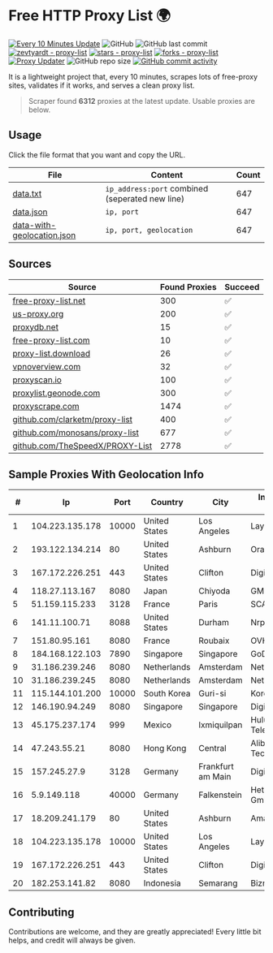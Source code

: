 
# Free HTTP Proxy List 🌍

[![Every 10 Minutes Update](https://github.com/mertguvencli/http-proxy-list/actions/workflows/main.yml/badge.svg?branch=main)](https://github.com/mertguvencli/http-proxy-list/actions/workflows/main.yml)
![GitHub](https://img.shields.io/github/license/mertguvencli/http-proxy-list)
![GitHub last commit](https://img.shields.io/github/last-commit/mertguvencli/http-proxy-list)
[![zevtyardt - proxy-list](https://img.shields.io/static/v1?label=zevtyardt&message=proxy-list&color=blue&logo=github)](https://github.com/zevtyardt/proxy-list "Go to GitHub repo")
[![stars - proxy-list](https://img.shields.io/github/stars/zevtyardt/proxy-list?style=social)](https://github.com/zevtyardt/proxy-list)
[![forks - proxy-list](https://img.shields.io/github/forks/zevtyardt/proxy-list?style=social)](https://github.com/zevtyardt/proxy-list)
[![Proxy Updater](https://github.com/zevtyardt/proxy-list/workflows/Proxy%20Updater/badge.svg)](https://github.com/zevtyardt/proxy-list/actions?query=workflow:"Proxy+Updater")
![GitHub repo size](https://img.shields.io/github/repo-size/zevtyardt/proxy-list)
[![GitHub commit activity](https://img.shields.io/github/commit-activity/m/zevtyardt/proxy-list?logo=commits)](https://github.com/zevtyardt/proxy-list/commits/main)

It is a lightweight project that, every 10 minutes, scrapes lots of free-proxy sites, validates if it works, and serves a clean proxy list.

> Scraper found **6312** proxies at the latest update. Usable proxies are below.

## Usage

Click the file format that you want and copy the URL.

|File|Content|Count|
|----|-------|-----|
|[data.txt](https://raw.githubusercontent.com/mertguvencli/http-proxy-list/main/proxy-list/data.txt)|`ip_address:port` combined (seperated new line)|647|
|[data.json](https://raw.githubusercontent.com/mertguvencli/http-proxy-list/main/proxy-list/data.json)|`ip, port`|647|
|[data-with-geolocation.json](https://raw.githubusercontent.com/mertguvencli/http-proxy-list/main/proxy-list/data-with-geolocation.json)|`ip, port, geolocation`|647|

## Sources

|Source|Found Proxies|Succeed|
|------|-------------|-------|
|[free-proxy-list.net](https://free-proxy-list.net)|300|✅|
|[us-proxy.org](https://www.us-proxy.org)|200|✅|
|[proxydb.net](http://proxydb.net)|15|✅|
|[free-proxy-list.com](https://free-proxy-list.com/?page=&port=&type%5B%5D=http&type%5B%5D=https&up_time=0&search=Search)|10|✅|
|[proxy-list.download](https://www.proxy-list.download/HTTP)|26|✅|
|[vpnoverview.com](https://vpnoverview.com/privacy/anonymous-browsing/free-proxy-servers)|32|✅|
|[proxyscan.io](https://www.proxyscan.io)|100|✅|
|[proxylist.geonode.com](https://proxylist.geonode.com/api/proxy-list?limit=300&page=1&sort_by=lastChecked&sort_type=desc&protocols=http,https)|300|✅|
|[proxyscrape.com](https://api.proxyscrape.com/v2/?request=displayproxies&protocol=http&timeout=10000&country=all&ssl=all&anonymity=all)|1474|✅|
|[github.com/clarketm/proxy-list](https://raw.githubusercontent.com/clarketm/proxy-list/master/proxy-list-raw.txt)|400|✅|
|[github.com/monosans/proxy-list](https://raw.githubusercontent.com/monosans/proxy-list/main/proxies/http.txt)|677|✅|
|[github.com/TheSpeedX/PROXY-List](https://raw.githubusercontent.com/TheSpeedX/PROXY-List/master/http.txt)|2778|✅|


## Sample Proxies With Geolocation Info

|#|Ip|Port|Country|City|Internet Service Provider|
|-|--|----|-------|----|-------------------------|
|1|104.223.135.178|10000|United States|Los Angeles|LayerHost|
|2|193.122.134.214|80|United States|Ashburn|Oracle Corporation|
|3|167.172.226.251|443|United States|Clifton|DigitalOcean, LLC|
|4|118.27.113.167|8080|Japan|Chiyoda|GMO Internet, Inc.|
|5|51.159.115.233|3128|France|Paris|SCALEWAY|
|6|141.11.100.71|8088|United States|Durham|Nrp Network LLC|
|7|151.80.95.161|8080|France|Roubaix|OVH SAS|
|8|184.168.122.103|7890|Singapore|Singapore|GoDaddy.com, LLC|
|9|31.186.239.246|8080|Netherlands|Amsterdam|NetSkope Inc|
|10|31.186.239.245|8080|Netherlands|Amsterdam|NetSkope Inc|
|11|115.144.101.200|10000|South Korea|Guri-si|Korea Telecom|
|12|146.190.94.249|8080|Singapore|Singapore|DigitalOcean, LLC|
|13|45.175.237.174|999|Mexico|Ixmiquilpan|Hulux Telecomunicaciones|
|14|47.243.55.21|8080|Hong Kong|Central|Alibaba (US) Technology Co., Ltd.|
|15|157.245.27.9|3128|Germany|Frankfurt am Main|DigitalOcean, LLC|
|16|5.9.149.118|40000|Germany|Falkenstein|Hetzner Online GmbH|
|17|18.209.241.179|80|United States|Ashburn|Amazon.com, Inc.|
|18|104.223.135.178|10000|United States|Los Angeles|LayerHost|
|19|167.172.226.251|443|United States|Clifton|DigitalOcean, LLC|
|20|182.253.141.82|8080|Indonesia|Semarang|Biznet Networks|



## Contributing

Contributions are welcome, and they are greatly appreciated! Every
little bit helps, and credit will always be given.

